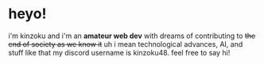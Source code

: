 # heyo!
i'm kinzoku and i'm an **amateur web dev** with dreams of contributing to ~~the end of society as we know it~~
uh i mean technological advances, AI, and stuff like that
my discord username is kinzoku48. feel free to say hi!
